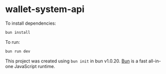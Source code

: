 # wallet-system-api

To install dependencies:

```bash
bun install
```

To run:

```bash
bun run dev
```

This project was created using `bun init` in bun v1.0.20. [Bun](https://bun.sh) is a fast all-in-one JavaScript runtime.
